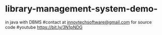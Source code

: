 # library-management-system-demo-
in java with DBMS
#contact at innovtechsoftware@gmail.com for source code
#youtube https://bit.ly/3N1pNDG

